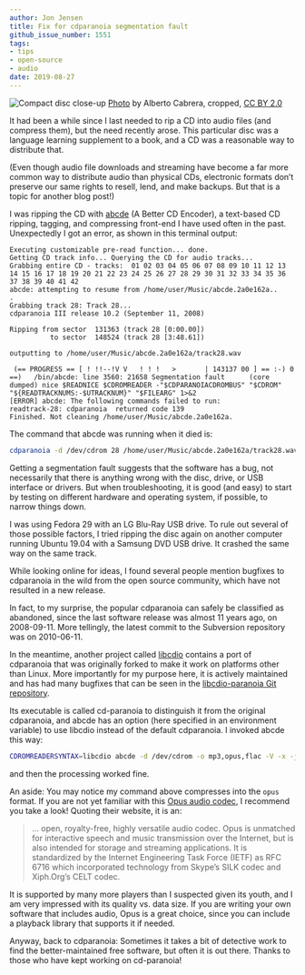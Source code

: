 ```yaml
---
author: Jon Jensen
title: Fix for cdparanoia segmentation fault
github_issue_number: 1551
tags:
- tips
- open-source
- audio
date: 2019-08-27
---
```


<img src="/blog/2019/08/cdparanoia-segmentation-fault/5845424017_740bced716_o-edit.jpg" alt="Compact disc close-up" /> [Photo](https://www.flickr.com/photos/jacd74/5845424017/) by Alberto Cabrera, cropped, [CC BY 2.0](https://creativecommons.org/licenses/by/2.0/)

It had been a while since I last needed to rip a CD into audio files (and compress them), but the need recently arose. This particular disc was a language learning supplement to a book, and a CD was a reasonable way to distribute that.

(Even though audio file downloads and streaming have become a far more common way to distribute audio than physical CDs, electronic formats don’t preserve our same rights to resell, lend, and make backups. But that is a topic for another blog post!)

I was ripping the CD with [abcde](https://abcde.einval.com/wiki/) (A Better CD Encoder), a text-based CD ripping, tagging, and compressing front-end I have used often in the past. Unexpectedly I got an error, as shown in this terminal output:

```nohighlight
Executing customizable pre-read function... done.
Getting CD track info... Querying the CD for audio tracks...
Grabbing entire CD - tracks:  01 02 03 04 05 06 07 08 09 10 11 12 13 14 15 16 17 18 19 20 21 22 23 24 25 26 27 28 29 30 31 32 33 34 35 36 37 38 39 40 41 42
abcde: attempting to resume from /home/user/Music/abcde.2a0e162a..
.
Grabbing track 28: Track 28...
cdparanoia III release 10.2 (September 11, 2008)

Ripping from sector  131363 (track 28 [0:00.00])
          to sector  148524 (track 28 [3:48.61])

outputting to /home/user/Music/abcde.2a0e162a/track28.wav

 (== PROGRESS == [ ! !!--!V V   ! ! !   >       | 143137 00 ] == :-) 0 ==)   /bin/abcde: line 3560: 21658 Segmentation fault      (core dumped) nice $READNICE $CDROMREADER -"$CDPARANOIACDROMBUS" "$CDROM" "${READTRACKNUMS:-$UTRACKNUM}" "$FILEARG" 1>&2
[ERROR] abcde: The following commands failed to run:
readtrack-28: cdparanoia  returned code 139
Finished. Not cleaning /home/user/Music/abcde.2a0e162a.
```

The command that abcde was running when it died is:

```bash
cdparanoia -d /dev/cdrom 28 /home/user/Music/abcde.2a0e162a/track28.wav
```

Getting a segmentation fault suggests that the software has a bug, not necessarily that there is anything wrong with the disc, drive, or USB interface or drivers. But when troubleshooting, it is good (and easy) to start by testing on different hardware and operating system, if possible, to narrow things down.

I was using Fedora 29 with an LG Blu-Ray USB drive. To rule out several of those possible factors, I tried ripping the disc again on another computer running Ubuntu 19.04 with a Samsung DVD USB drive. It crashed the same way on the same track.

While looking online for ideas, I found several people mention bugfixes to cdparanoia in the wild from the open source community, which have not resulted in a new release.

In fact, to my surprise, the popular cdparanoia can safely be classified as abandoned, since the last software release was almost 11 years ago, on 2008-09-11. More tellingly, the latest commit to the Subversion repository was on 2010-06-11.

In the meantime, another project called [libcdio](https://www.gnu.org/software/libcdio/) contains a port of cdparanoia that was originally forked to make it work on platforms other than Linux. More importantly for my purpose here, it is actively maintained and has had many bugfixes that can be seen in the [libcdio-paranoia Git repository](https://github.com/rocky/libcdio-paranoia).

Its executable is called cd-paranoia to distinguish it from the original cdparanoia, and abcde has an option (here specified in an environment variable) to use libcdio instead of the default cdparanoia. I invoked abcde this way:

```bash
CDROMREADERSYNTAX=libcdio abcde -d /dev/cdrom -o mp3,opus,flac -V -x -j 3
```

and then the processing worked fine.

An aside: You may notice my command above compresses into the `opus` format. If you are not yet familiar with this [Opus audio codec](https://opus-codec.org/), I recommend you take a look! Quoting their website, it is an:

> … open, royalty-free, highly versatile audio codec. Opus is unmatched for interactive speech and music transmission over the Internet, but is also intended for storage and streaming applications. It is standardized by the Internet Engineering Task Force (IETF) as RFC 6716 which incorporated technology from Skype’s SILK codec and Xiph.Org’s CELT codec.

It is supported by many more players than I suspected given its youth, and I am very impressed with its quality vs. data size. If you are writing your own software that includes audio, Opus is a great choice, since you can include a playback library that supports it if needed.

Anyway, back to cdparanoia: Sometimes it takes a bit of detective work to find the better-maintained free software, but often it is out there. Thanks to those who have kept working on cd-paranoia!
